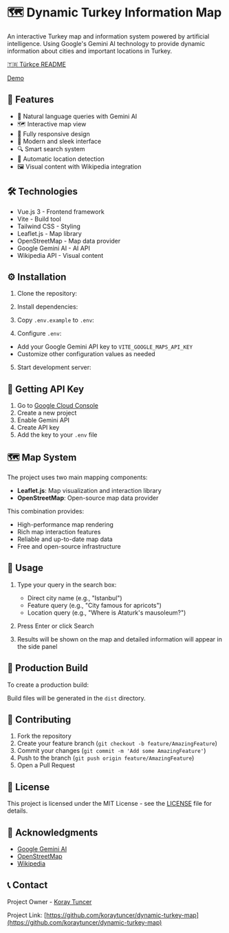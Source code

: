 # 🗺️ Dynamic Turkey Information Map

An interactive Turkey map and information system powered by artificial intelligence. Using Google's Gemini AI technology to provide dynamic information about cities and important locations in Turkey.

[🇹🇷 Türkçe README](README.tr.md)

[Demo](https://dynamic-ai-map.vercel.app/)


## 🚀 Features

- 🤖 Natural language queries with Gemini AI
- 🗺️ Interactive map view
- 📱 Fully responsive design
- 🎨 Modern and sleek interface
- 🔍 Smart search system
- 📍 Automatic location detection
- 🖼️ Visual content with Wikipedia integration

## 🛠️ Technologies

- Vue.js 3 - Frontend framework
- Vite - Build tool
- Tailwind CSS - Styling
- Leaflet.js - Map library
- OpenStreetMap - Map data provider
- Google Gemini AI - AI API
- Wikipedia API - Visual content

## ⚙️ Installation

1. Clone the repository:
2. Install dependencies:
3. Copy `.env.example` to `.env`:

4. Configure `.env`:
- Add your Google Gemini API key to `VITE_GOOGLE_MAPS_API_KEY`
- Customize other configuration values as needed

5. Start development server:

## 🔑 Getting API Key

1. Go to [Google Cloud Console](https://console.cloud.google.com/)
2. Create a new project
3. Enable Gemini API
4. Create API key
5. Add the key to your `.env` file

## 🗺️ Map System

The project uses two main mapping components:
- **Leaflet.js**: Map visualization and interaction library
- **OpenStreetMap**: Open-source map data provider

This combination provides:
- High-performance map rendering
- Rich map interaction features
- Reliable and up-to-date map data
- Free and open-source infrastructure

## 📝 Usage

1. Type your query in the search box:
   - Direct city name (e.g., "Istanbul")
   - Feature query (e.g., "City famous for apricots")
   - Location query (e.g., "Where is Ataturk's mausoleum?")

2. Press Enter or click Search
3. Results will be shown on the map and detailed information will appear in the side panel

## 🚀 Production Build

To create a production build:

Build files will be generated in the `dist` directory.

## 🤝 Contributing

1. Fork the repository
2. Create your feature branch (`git checkout -b feature/AmazingFeature`)
3. Commit your changes (`git commit -m 'Add some AmazingFeature'`)
4. Push to the branch (`git push origin feature/AmazingFeature`)
5. Open a Pull Request

## 📄 License

This project is licensed under the MIT License - see the [LICENSE](LICENSE) file for details.

## 👏 Acknowledgments

- [Google Gemini AI](https://deepmind.google/technologies/gemini/)
- [OpenStreetMap](https://www.openstreetmap.org/)
- [Wikipedia](https://www.wikipedia.org/)

## 📞 Contact

Project Owner - [Koray Tuncer](https://www.linkedin.com/in/koraytuncer/)

Project Link: [https://github.com/koraytuncer/dynamic-turkey-map](https://github.com/koraytuncer/dynamic-turkey-map)